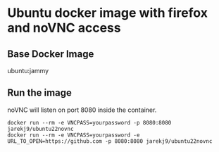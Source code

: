 # Ubuntu docker image with firefox and noVNC access

## Base Docker Image
ubuntu:jammy

## Run the image
noVNC will listen on port 8080 inside the container.
```
docker run --rm -e VNCPASS=yourpassword -p 8080:8080 jarekj9/ubuntu22novnc
docker run --rm -e VNCPASS=yourpassword -e URL_TO_OPEN=https://github.com -p 8080:8080 jarekj9/ubuntu22novnc
```
